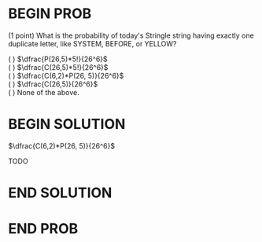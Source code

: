 # BEGIN PROB

(1 point) What is the probability of today's Stringle string having
exactly one duplicate letter, like SYSTEM, BEFORE, or YELLOW?

( ) $\dfrac{P(26,5)*5!}{26^6}$\
( ) $\dfrac{C(26,5)*5!}{26^6}$\
( ) $\dfrac{C(6,2)*P(26, 5)}{26^6}$\
( ) $\dfrac{C(26,5)}{26^6}$\
( ) None of the above.

# BEGIN SOLUTION

$\dfrac{C(6,2)*P(26, 5)}{26^6}$

TODO

# END SOLUTION

# END PROB